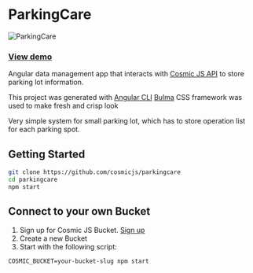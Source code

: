 # ParkingCare

![ParkingCare](https://cosmic-s3.imgix.net/3bd414e0-0c28-11e8-ad19-cf1c0aa649c3-angular-data-management.png?w=2000)

### [View demo](https://parkingcare.cosmicapp.co/)

Angular data management app that interacts with [Cosmic JS API](https://cosmicjs.com) to store parking lot information.

This project was generated with [Angular CLI](https://github.com/angular/angular-cli)
[Bulma](https://bulma.io) CSS framework was used to make fresh and crisp look

Very simple system for small parking lot, which has to store operation list for each parking spot.

## Getting Started

``` bash
git clone https://github.com/cosmicjs/parkingcare
cd parkingcare
npm start
```

## Connect to your own Bucket
1. Sign up for Cosmic JS Bucket.  [Sign up](https://cosmicjs.com/signup)
2. Create a new Bucket
3. Start with the following script:
```
COSMIC_BUCKET=your-bucket-slug npm start
```
